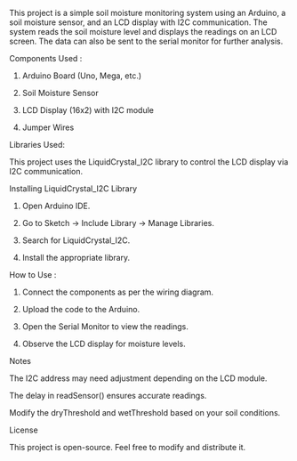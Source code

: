 This project is a simple soil moisture monitoring system using an Arduino, a soil moisture sensor, and an LCD display with I2C communication. The system reads the soil moisture level and displays the readings on an LCD screen. The data can also be sent to the serial monitor for further analysis.

Components Used :

1. Arduino Board (Uno, Mega, etc.)

2. Soil Moisture Sensor

3. LCD Display (16x2) with I2C module

4. Jumper Wires



Libraries Used:

This project uses the LiquidCrystal_I2C library to control the LCD display via I2C communication.

Installing LiquidCrystal_I2C Library

1. Open Arduino IDE.

2. Go to Sketch → Include Library → Manage Libraries.

3. Search for LiquidCrystal_I2C.

4. Install the appropriate library.

How to Use :

1. Connect the components as per the wiring diagram.

2. Upload the code to the Arduino.

3. Open the Serial Monitor to view the readings.

4. Observe the LCD display for moisture levels.

Notes

The I2C address may need adjustment depending on the LCD module.

The delay in readSensor() ensures accurate readings.

Modify the dryThreshold and wetThreshold based on your soil conditions.

License

This project is open-source. Feel free to modify and distribute it.

